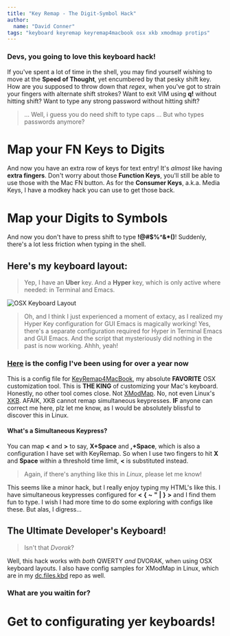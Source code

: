```yaml
---
title: "Key Remap - The Digit-Symbol Hack"
author:
  name: "David Conner"
tags: "keyboard keyremap keyremap4macbook osx xkb xmodmap protips"
---
```


### Devs, you going to love this keyboard hack!

If you've spent a lot of time in the shell, you may find yourself wishing to move at the **Speed of Thought**,
yet encumbered by that pesky shift key.  How are you supposed to throw down that *regex*, when you've got
to strain your fingers with alternate shift strokes?  Want to exit VIM using **q!** without hitting shift?
Want to type any strong password without hitting shift?

> ... Well, i guess you do need shift to type caps ... But who types passwords anymore?

# Map your FN Keys to Digits

And now you have an extra row of keys for text entry!  It's *almost* like having **extra fingers**.  Don't
worry about those **Function Keys**, you'll still be able to use those with the Mac FN button.  As for the
**Consumer Keys**, a.k.a. Media Keys, I have a modkey hack you can use to get those back.

# Map your Digits to Symbols

And now you don't have to press shift to type **!@#$%^&*()**!  Suddenly, there's a lot less friction when
typing in the shell.

## Here's my keyboard layout:

> Yep, I have an **Uber** key.  And a **Hyper** key, which is only active where needed: in Terminal and Emacs.

<img src="/img/keyboard-digits-symbols.jpeg" class="img-responsive img-rounded" alt="OSX Keyboard Layout">

> Oh, and I think I just experienced a moment of extacy, as I realized my Hyper Key configuration for GUI Emacs
> is magically working!  Yes, there's a separate configuration required for Hyper in Terminal Emacs and GUI Emacs.
> And the script that mysteriously did nothing in the past is now working.  Ahhh, yeah!

### [Here](https://github.com/dcunited001/dc.files.kbd/blob/master/KeyRemap4Macbook/consumer_to_symbols.xml) is the config I've been using for over a year now

This is a config file for [KeyRemap4MacBook](https://pqrs.org/macosx/keyremap4macbook/),
my absolute **FAVORITE** OSX customization tool.  This is **THE KING** of customizing your Mac's keyboard.
Honestly, no other tool comes close.  Not [XModMap](https://wiki.archlinux.org/index.php/xmodmap).
No, not even Linux's [XKB](https://wiki.archlinux.org/index.php/X_KeyBoard_extension).  AFAIK, XKB cannot
remap simultaneous keypresses.  **IF** anyone can correct me here, plz let me know, as I would be absolutely
blissful to discover this in Linux.

#### What's a Simultaneous Keypress?

You can map **<** and **>** to say, **X+Space** and **,+Space**, which is also a configuration I have set
with KeyRemap.  So when I use two fingers to hit **X** and **Space** within a threshold time limit, **<** is substituted
instead.

> Again, if there's anything like this in *Linux*, please let me know!

This seems like a minor hack, but I really enjoy typing my HTML's like this.  I have simultaneous keypresses
configured for **<** **{** **~** **"** **|** **}** **>** and I find them fun to type.  I wish I had more time to do some
exploring with configs like these.  But alas, I digress...

## The Ultimate Developer's Keyboard!

> Isn't that *Dvorak*?

Well, this hack works with *both* QWERTY *and* DVORAK, when using OSX keyboard layouts.  I also have config samples for XModMap
in Linux, which are in my [dc.files.kbd](https://github.com/dcunited001/dc.files.kbd) repo as well.

### What are you waitin for?

# Get to configurating yer keyboards!
